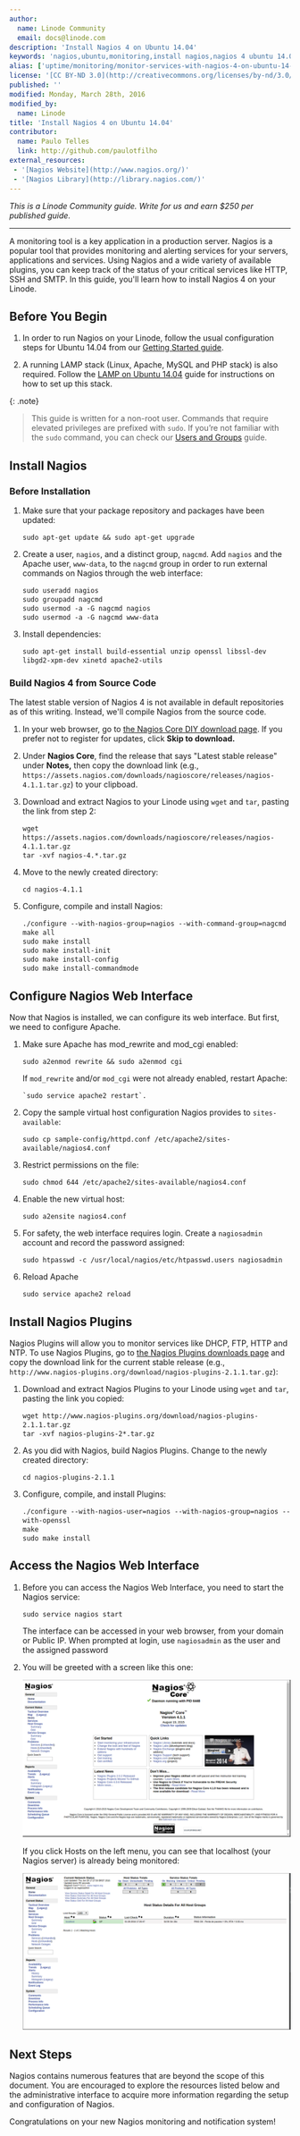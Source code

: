 ```yaml
---
author:
  name: Linode Community
  email: docs@linode.com
description: 'Install Nagios 4 on Ubuntu 14.04'
keywords: 'nagios,ubuntu,monitoring,install nagios,nagios 4 ubuntu 14.04'
alias: ['uptime/monitoring/monitor-services-with-nagios-4-on-ubuntu-14-04/']
license: '[CC BY-ND 3.0](http://creativecommons.org/licenses/by-nd/3.0/us/)'
published: ''
modified: Monday, March 28th, 2016
modified_by:
  name: Linode
title: 'Install Nagios 4 on Ubuntu 14.04'
contributor:
  name: Paulo Telles
  link: http://github.com/paulotfilho
external_resources:
 - '[Nagios Website](http://www.nagios.org/)'
 - '[Nagios Library](http://library.nagios.com/)'
---
```


*This is a Linode Community guide. Write for us and earn $250 per published guide.*
<hr>

A monitoring tool is a key application in a production server. Nagios is a popular tool that provides monitoring and alerting services for your servers, applications and services. Using Nagios and a wide variety of available plugins, you can keep track of the status of your critical services like HTTP, SSH and SMTP.  In this guide, you'll learn how to install Nagios 4 on your Linode.

## Before You Begin

1.  In order to run Nagios on your Linode, follow the usual configuration steps for Ubuntu 14.04 from our [Getting Started guide](/docs/getting-started/).

2.  A running LAMP stack (Linux, Apache, MySQL and PHP stack) is also required. Follow the [LAMP on Ubuntu 14.04](docs/websites/lamp/lamp-on-ubuntu-14-04) guide for instructions on how to set up this stack.

{: .note}
>
>This guide is written for a non-root user. Commands that require elevated privileges are prefixed with `sudo`. If you’re not familiar with the `sudo` command, you can check our [Users and Groups](/docs/tools-reference/linux-users-and-groups) guide.

## Install Nagios


### Before Installation

1.  Make sure that your package repository and packages have been updated:

        sudo apt-get update && sudo apt-get upgrade

2.  Create a user, `nagios`, and a distinct group, `nagcmd`. Add `nagios` and the Apache user, `www-data`, to the `nagcmd` group in order to run external commands on Nagios through the web interface:

        sudo useradd nagios
        sudo groupadd nagcmd
        sudo usermod -a -G nagcmd nagios
        sudo usermod -a -G nagcmd www-data

3.  Install dependencies:

        sudo apt-get install build-essential unzip openssl libssl-dev libgd2-xpm-dev xinetd apache2-utils

### Build Nagios 4 from Source Code

The latest stable version of Nagios 4 is not available in default repositories as of this writing. Instead, we'll compile Nagios from the source code.

1.  In your web browser, go to [the Nagios Core DIY download page](https://www.nagios.org/downloads/core-stay-informed/). If you prefer not to register for updates, click **Skip to download.**

2.  Under **Nagios Core**, find the release that says "Latest stable release" under **Notes,** then copy the download link (e.g., `https://assets.nagios.com/downloads/nagioscore/releases/nagios-4.1.1.tar.gz`) to your clipboad.

3.  Download and extract Nagios to your Linode using `wget` and `tar`, pasting the link from step 2:

        wget https://assets.nagios.com/downloads/nagioscore/releases/nagios-4.1.1.tar.gz
        tar -xvf nagios-4.*.tar.gz

4.  Move to the newly created directory:

        cd nagios-4.1.1

5.  Configure, compile and install Nagios:

        ./configure --with-nagios-group=nagios --with-command-group=nagcmd
        make all
        sudo make install
        sudo make install-init
        sudo make install-config
        sudo make install-commandmode


## Configure Nagios Web Interface

Now that Nagios is installed, we can configure its web interface. But first, we need to configure Apache.

1.  Make sure Apache has mod_rewrite and mod_cgi enabled:

        sudo a2enmod rewrite && sudo a2enmod cgi

    If `mod_rewrite` and/or `mod_cgi` were not already enabled, restart Apache:

        `sudo service apache2 restart`.

2.  Copy the sample virtual host configuration Nagios provides to `sites-available`:

        sudo cp sample-config/httpd.conf /etc/apache2/sites-available/nagios4.conf

3.  Restrict permissions on the file:

        sudo chmod 644 /etc/apache2/sites-available/nagios4.conf

4.  Enable the new virtual host:

        sudo a2ensite nagios4.conf

5.  For safety, the web interface requires login. Create a `nagiosadmin` account and record the password assigned:

        sudo htpasswd -c /usr/local/nagios/etc/htpasswd.users nagiosadmin

6.  Reload Apache

        sudo service apache2 reload

## Install Nagios Plugins

Nagios Plugins will allow you to monitor services like DHCP, FTP, HTTP and NTP. To use Nagios Plugins, go to [the Nagios Plugins downloads page](https://nagios-plugins.org/downloads/) and copy the download link for the current stable release (e.g., `http://www.nagios-plugins.org/download/nagios-plugins-2.1.1.tar.gz`):

1.  Download and extract Nagios Plugins to your Linode using `wget` and `tar`, pasting the link you copied:

        wget http://www.nagios-plugins.org/download/nagios-plugins-2.1.1.tar.gz
        tar -xvf nagios-plugins-2*.tar.gz

2.  As you did with Nagios, build Nagios Plugins. Change to the newly created directory:

        cd nagios-plugins-2.1.1

3.  Configure, compile, and install Plugins:

        ./configure --with-nagios-user=nagios --with-nagios-group=nagios --with-openssl
        make
        sudo make install

## Access the Nagios Web Interface

1.  Before you can access the Nagios Web Interface, you need to start the Nagios service:

        sudo service nagios start

    The interface can be accessed in your web browser, from your domain or Public IP. When prompted at login, use `nagiosadmin` as the user and the assigned password


2.  You will be greeted with a screen like this one:

    ![Nagios 4 Greeting](/docs/assets/greeting_nagios4.png)

    If you click Hosts on the left menu, you can see that localhost (your Nagios server) is already being monitored:

    ![Nagios 4 Hosts](/docs/assets/hosts_nagios4.png)


## Next Steps

Nagios contains numerous features that are beyond the scope of this document. You are encouraged to explore the resources listed below and the administrative interface to acquire more information regarding the setup and configuration of Nagios.

Congratulations on your new Nagios monitoring and notification system!
